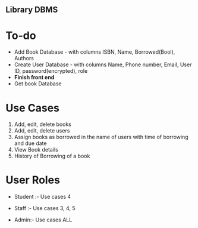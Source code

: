 ## Library DBMS
# **To-do**
+ Add Book Database - with columns ISBN, Name, Borrowed(Bool), Authors
+ Create User Database - with columns Name, Phone number, Email, User ID, password(encrypted), role
+ **Finish front end**
+ Get book Database

# **Use Cases**
1. Add, edit, delete books
2. Add, edit, delete users
3. Assign books as borrowed in the name of users with time of borrowing and due date
4. View Book details
5. History of Borrowing of a book

# **User Roles**
+ Student :-
  Use cases 4
  
+ Staff :-
  Use cases 3, 4, 5
  
+ Admin:-
  Use cases ALL

